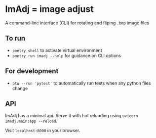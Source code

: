 # ImAdj = image adjust

A command-line interface (CLI) for rotating and fliping `.bmp` image files

## To run
- `poetry shell` to activate virtual environment
- `poetry run imadj --help` for guidance on CLI options

## For development
- `ptw --run 'pytest'` to automatically run tests when any python files change

## API

ImAdj has a minimal api.
Serve it with hot reloading using `uvicorn imadj.main:app --reload`.

Visit `localhost:8000` in your browser.
